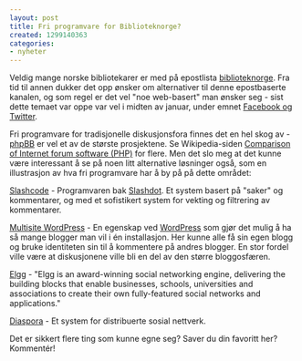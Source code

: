 ```yaml
---
layout: post
title: Fri programvare for Biblioteknorge?
created: 1299140363
categories:
- nyheter
---
```

<p>Veldig mange norske bibliotekarer er med på epostlista <a href="http://www.nb.no/cgi-bin/wa?A1=ind1102&L=BIBLIOTEKNORGE">biblioteknorge</a>. Fra tid til annen dukker det opp ønsker om alternativer til denne epostbaserte kanalen, og som regel er det vel "noe web-basert" man ønsker seg - sist dette temaet var oppe var vel i midten av januar, under emnet <a href="http://www.nb.no/cgi-bin/wa?S2=BIBLIOTEKNORGE&L=BIBLIOTEKNORGE&q=diskusjonsforum&s=Facebook+og+Twitter&f=&a=&b=">Facebook og Twitter</a>.</p>

<p>Fri programvare for tradisjonelle diskusjonsfora finnes det en hel skog av - <a href="http://www.phpbb.com/">phpBB</a> er vel et av de største prosjektene. Se Wikipedia-siden <a href="http://en.wikipedia.org/wiki/Comparison_of_Internet_forum_software_%28PHP%29">Comparison of Internet forum software (PHP)</a> for flere. Men det slo meg at det kunne være interessant å se på noen litt alternative løsninger også, som en illustrasjon av hva fri programvare har å by på på dette området:</p>

<p><a href="http://www.slashcode.com/">Slashcode</a> - Programvaren bak <a href="http://slashdot.org/">Slashdot</a>. Et system basert på "saker" og kommentarer, og med et sofistikert system for vekting og filtrering av kommentarer.</p>

<p><a href="http://codex.wordpress.org/Create_A_Network">Multisite WordPress</a> - En egenskap ved <a href="http://wordpress.org/">WordPress</a> som gjør det mulig å ha så mange blogger man vil i én installasjon. Her kunne alle få sin egen blogg og bruke identiteten sin til å kommentere på andres blogger. En stor fordel ville være at diskusjonene ville bli en del av den større bloggosfæren.</p>

<p><a href="http://www.elgg.org/">Elgg</a> - "Elgg is an award-winning social networking engine, delivering the building blocks that enable businesses, schools, universities and associations to create their own fully-featured social networks and applications."</p>

<p><a href="https://github.com/diaspora/diaspora/wiki/Installing-and-Running-Diaspora">Diaspora</a> - Et system for distribuerte sosial nettverk.</p>

<p>Det er sikkert flere ting som kunne egne seg? Saver du din favoritt her? Kommentér!</p>
